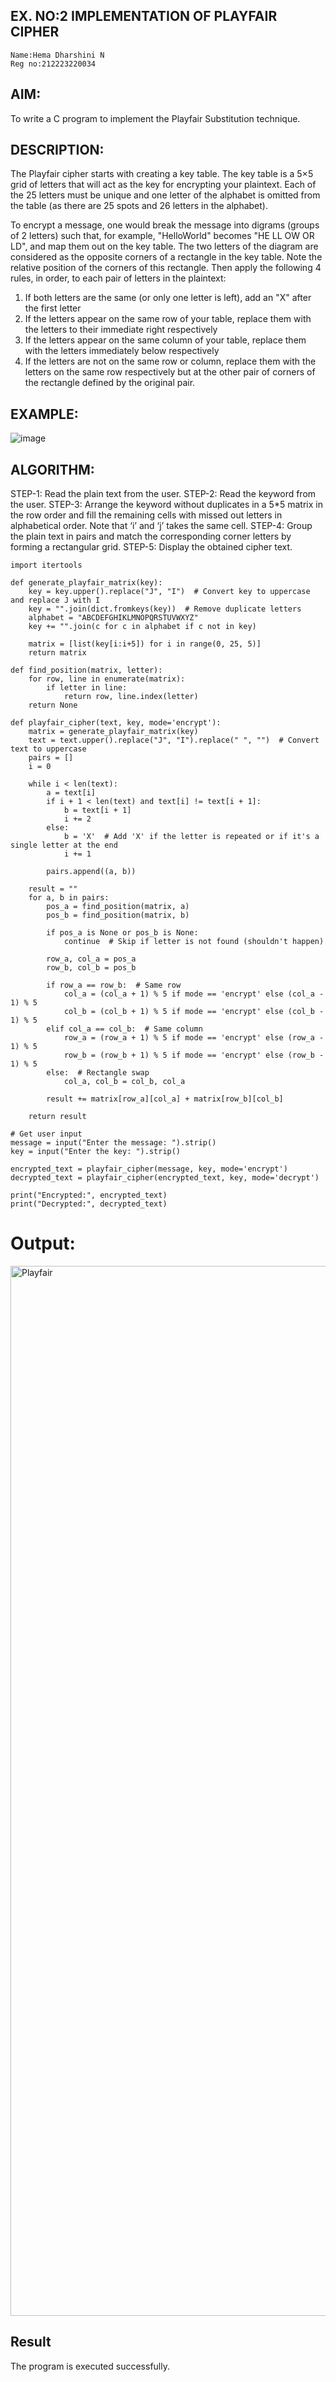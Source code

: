 ## EX. NO:2 IMPLEMENTATION OF PLAYFAIR CIPHER

 ```
Name:Hema Dharshini N
Reg no:212223220034
```
## AIM:
 


To write a C program to implement the Playfair Substitution technique.

## DESCRIPTION:

The Playfair cipher starts with creating a key table. The key table is a 5×5 grid of letters that will act as the key for encrypting your plaintext. Each of the 25 letters must be unique and one letter of the alphabet is omitted from the table (as there are 25 spots and 26 letters in the alphabet).

To encrypt a message, one would break the message into digrams (groups of 2 letters) such that, for example, "HelloWorld" becomes "HE LL OW OR LD", and map them out on the key table. The two letters of the diagram are considered as the opposite corners of a rectangle in the key table. Note the relative position of the corners of this rectangle. Then apply the following 4 rules, in order, to each pair of letters in the plaintext:
1.	If both letters are the same (or only one letter is left), add an "X" after the first letter
2.	If the letters appear on the same row of your table, replace them with the letters to their immediate right respectively
3.	If the letters appear on the same column of your table, replace them with the letters immediately below respectively
4.	If the letters are not on the same row or column, replace them with the letters on the same row respectively but at the other pair of corners of the rectangle defined by the original pair.
## EXAMPLE:
![image](https://github.com/Hemamanigandan/EX-NO-2-/assets/149653568/e6858d4f-b122-42ba-acdb-db18ec2e9675)

 

## ALGORITHM:

STEP-1: Read the plain text from the user.
STEP-2: Read the keyword from the user.
STEP-3: Arrange the keyword without duplicates in a 5*5 matrix in the row order and fill the remaining cells with missed out letters in alphabetical order. Note that ‘i’ and ‘j’ takes the same cell.
STEP-4: Group the plain text in pairs and match the corresponding corner letters by forming a rectangular grid.
STEP-5: Display the obtained cipher text.


```
import itertools

def generate_playfair_matrix(key):
    key = key.upper().replace("J", "I")  # Convert key to uppercase and replace J with I
    key = "".join(dict.fromkeys(key))  # Remove duplicate letters
    alphabet = "ABCDEFGHIKLMNOPQRSTUVWXYZ"
    key += "".join(c for c in alphabet if c not in key)
    
    matrix = [list(key[i:i+5]) for i in range(0, 25, 5)]
    return matrix

def find_position(matrix, letter):
    for row, line in enumerate(matrix):
        if letter in line:
            return row, line.index(letter)
    return None

def playfair_cipher(text, key, mode='encrypt'):
    matrix = generate_playfair_matrix(key)
    text = text.upper().replace("J", "I").replace(" ", "")  # Convert text to uppercase
    pairs = []
    i = 0

    while i < len(text):
        a = text[i]
        if i + 1 < len(text) and text[i] != text[i + 1]:
            b = text[i + 1]
            i += 2
        else:
            b = 'X'  # Add 'X' if the letter is repeated or if it's a single letter at the end
            i += 1

        pairs.append((a, b))

    result = ""
    for a, b in pairs:
        pos_a = find_position(matrix, a)
        pos_b = find_position(matrix, b)

        if pos_a is None or pos_b is None:
            continue  # Skip if letter is not found (shouldn't happen)

        row_a, col_a = pos_a
        row_b, col_b = pos_b

        if row_a == row_b:  # Same row
            col_a = (col_a + 1) % 5 if mode == 'encrypt' else (col_a - 1) % 5
            col_b = (col_b + 1) % 5 if mode == 'encrypt' else (col_b - 1) % 5
        elif col_a == col_b:  # Same column
            row_a = (row_a + 1) % 5 if mode == 'encrypt' else (row_a - 1) % 5
            row_b = (row_b + 1) % 5 if mode == 'encrypt' else (row_b - 1) % 5
        else:  # Rectangle swap
            col_a, col_b = col_b, col_a

        result += matrix[row_a][col_a] + matrix[row_b][col_b]

    return result

# Get user input
message = input("Enter the message: ").strip()
key = input("Enter the key: ").strip()

encrypted_text = playfair_cipher(message, key, mode='encrypt')
decrypted_text = playfair_cipher(encrypted_text, key, mode='decrypt')

print("Encrypted:", encrypted_text)
print("Decrypted:", decrypted_text)

```


# Output:

<img width="1680" alt="Playfair" src="https://github.com/user-attachments/assets/e2011979-7419-4e4d-b7ab-fccc19eec54d" />

## Result
The program is executed successfully.
